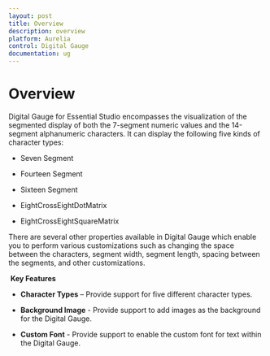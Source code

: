 ```yaml
---
layout: post
title: Overview
description: overview
platform: Aurelia
control: Digital Gauge
documentation: ug
---
```


# Overview

Digital Gauge for Essential Studio encompasses the visualization of the segmented display of both the 7-segment numeric values and the 14-segment alphanumeric characters. It can display the following five kinds of character types:

* Seven Segment

* Fourteen Segment

* Sixteen Segment

* EightCrossEightDotMatrix

* EightCrossEightSquareMatrix



There are several other properties available in Digital Gauge which enable you to perform various customizations such as changing the space between the characters, segment width, segment length, spacing between the segments, and other customizations.

 **Key Features**

* **Character Types** – Provide support for five different character types.

* **Background Image** - Provide support to add images as the background for the Digital Gauge.

* **Custom Font** - Provide support to enable the custom font for text within the Digital Gauge.

